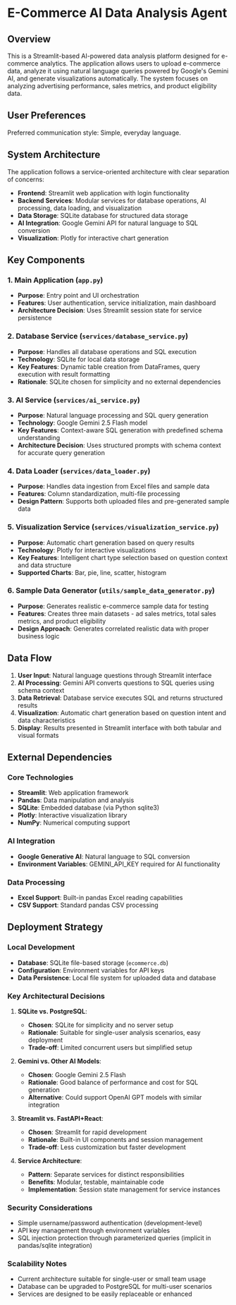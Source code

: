 # E-Commerce AI Data Analysis Agent

## Overview

This is a Streamlit-based AI-powered data analysis platform designed for e-commerce analytics. The application allows users to upload e-commerce data, analyze it using natural language queries powered by Google's Gemini AI, and generate visualizations automatically. The system focuses on analyzing advertising performance, sales metrics, and product eligibility data.

## User Preferences

Preferred communication style: Simple, everyday language.

## System Architecture

The application follows a service-oriented architecture with clear separation of concerns:

- **Frontend**: Streamlit web application with login functionality
- **Backend Services**: Modular services for database operations, AI processing, data loading, and visualization
- **Data Storage**: SQLite database for structured data storage
- **AI Integration**: Google Gemini API for natural language to SQL conversion
- **Visualization**: Plotly for interactive chart generation

## Key Components

### 1. Main Application (`app.py`)
- **Purpose**: Entry point and UI orchestration
- **Features**: User authentication, service initialization, main dashboard
- **Architecture Decision**: Uses Streamlit session state for service persistence

### 2. Database Service (`services/database_service.py`)
- **Purpose**: Handles all database operations and SQL execution
- **Technology**: SQLite for local data storage
- **Key Features**: Dynamic table creation from DataFrames, query execution with result formatting
- **Rationale**: SQLite chosen for simplicity and no external dependencies

### 3. AI Service (`services/ai_service.py`)
- **Purpose**: Natural language processing and SQL query generation
- **Technology**: Google Gemini 2.5 Flash model
- **Key Features**: Context-aware SQL generation with predefined schema understanding
- **Architecture Decision**: Uses structured prompts with schema context for accurate query generation

### 4. Data Loader (`services/data_loader.py`)
- **Purpose**: Handles data ingestion from Excel files and sample data
- **Features**: Column standardization, multi-file processing
- **Design Pattern**: Supports both uploaded files and pre-generated sample data

### 5. Visualization Service (`services/visualization_service.py`)
- **Purpose**: Automatic chart generation based on query results
- **Technology**: Plotly for interactive visualizations
- **Key Features**: Intelligent chart type selection based on question context and data structure
- **Supported Charts**: Bar, pie, line, scatter, histogram

### 6. Sample Data Generator (`utils/sample_data_generator.py`)
- **Purpose**: Generates realistic e-commerce sample data for testing
- **Features**: Creates three main datasets - ad sales metrics, total sales metrics, and product eligibility
- **Design Approach**: Generates correlated realistic data with proper business logic

## Data Flow

1. **User Input**: Natural language questions through Streamlit interface
2. **AI Processing**: Gemini API converts questions to SQL queries using schema context
3. **Data Retrieval**: Database service executes SQL and returns structured results
4. **Visualization**: Automatic chart generation based on question intent and data characteristics
5. **Display**: Results presented in Streamlit interface with both tabular and visual formats

## External Dependencies

### Core Technologies
- **Streamlit**: Web application framework
- **Pandas**: Data manipulation and analysis
- **SQLite**: Embedded database (via Python sqlite3)
- **Plotly**: Interactive visualization library
- **NumPy**: Numerical computing support

### AI Integration
- **Google Generative AI**: Natural language to SQL conversion
- **Environment Variables**: GEMINI_API_KEY required for AI functionality

### Data Processing
- **Excel Support**: Built-in pandas Excel reading capabilities
- **CSV Support**: Standard pandas CSV processing

## Deployment Strategy

### Local Development
- **Database**: SQLite file-based storage (`ecommerce.db`)
- **Configuration**: Environment variables for API keys
- **Data Persistence**: Local file system for uploaded data and database

### Key Architectural Decisions

1. **SQLite vs. PostgreSQL**: 
   - **Chosen**: SQLite for simplicity and no server setup
   - **Rationale**: Suitable for single-user analysis scenarios, easy deployment
   - **Trade-off**: Limited concurrent users but simplified setup

2. **Gemini vs. Other AI Models**:
   - **Chosen**: Google Gemini 2.5 Flash
   - **Rationale**: Good balance of performance and cost for SQL generation
   - **Alternative**: Could support OpenAI GPT models with similar integration

3. **Streamlit vs. FastAPI+React**:
   - **Chosen**: Streamlit for rapid development
   - **Rationale**: Built-in UI components and session management
   - **Trade-off**: Less customization but faster development

4. **Service Architecture**:
   - **Pattern**: Separate services for distinct responsibilities
   - **Benefits**: Modular, testable, maintainable code
   - **Implementation**: Session state management for service instances

### Security Considerations
- Simple username/password authentication (development-level)
- API key management through environment variables
- SQL injection protection through parameterized queries (implicit in pandas/sqlite integration)

### Scalability Notes
- Current architecture suitable for single-user or small team usage
- Database can be upgraded to PostgreSQL for multi-user scenarios
- Services are designed to be easily replaceable or enhanced
